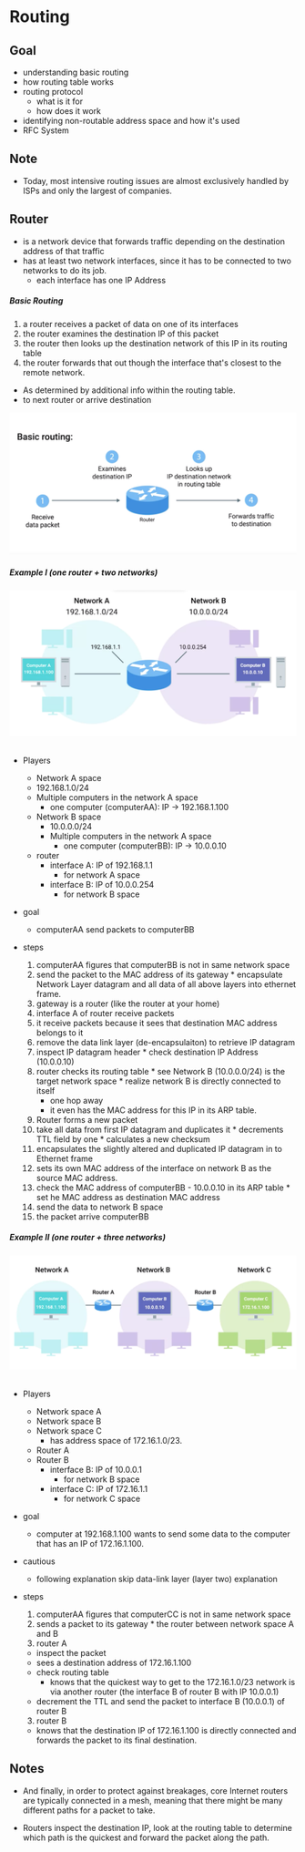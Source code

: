 # Routing

## Goal
* understanding basic routing
* how routing table works
* routing protocol
  * what is it for
  * how does it work
* identifying non-routable address space and how it's used
* RFC System


## Note
* Today, most intensive routing issues are almost exclusively handled by ISPs and only the largest of companies.


## Router
* is a network device that forwards traffic depending on the destination address of that traffic
* has at least two network interfaces, since it has to be connected to two networks to do its job.
  * each interface has one IP Address

##### Basic Routing
1. a router receives a packet of data on one of its interfaces
2. the router examines the destination IP of this packet
3. the router then looks up the destination network of this IP in its routing table
4. the router forwards that out though the interface that's closest to the remote network.
  * As determined by additional info within the routing table.
  * to next router or arrive destination

<img src="./assets/basic_routing.png">

##### Example I (one router + two networks)


<img src="./assets/routing_example.png">
<br/>
<br/>


* Players
  *  Network A space
    * 192.168.1.0/24
    * Multiple computers in the network A space
      * one computer (computerAA): IP -> 192.168.1.100
  * Network B space
    * 10.0.0.0/24
    * Multiple computers in the network A space
      * one computer (computerBB): IP -> 10.0.0.10
  * router
    * interface A: IP of 192.168.1.1
      * for network A space
    * interface B: IP of 10.0.0.254
      * for network B space      

* goal
  * computerAA send packets to computerBB

* steps
  1. computerAA figures that computerBB is not in same network space
    1. send the packet to the MAC address of its gateway
      * encapsulate Network Layer datagram and all data of all above layers into ethernet frame.
    2. gateway is a router (like the router at your home)
  2. interface A of router receive packets
    1. it receive packets because it sees that destination MAC address belongs to it
    2. remove the data link layer (de-encapsulaiton) to retrieve IP datagram
    3. inspect IP datagram header
      * check destination IP Address (10.0.0.10)
    4. router checks its routing table
      * see Network B (10.0.0.0/24) is the target network space
      * realize network B is directly connected to itself
        * one hop away
        * it even has the MAC address for this IP in its ARP table.
  3. Router forms a new packet
    1. take all data from first IP datagram and duplicates it
      * decrements TTL field by one
      * calculates a new checksum
    2. encapsulates the slightly altered and duplicated IP datagram in to Ethernet frame
    3. sets its own MAC address of the interface on network B as the source MAC address.
    4. check the MAC address of computerBB - 10.0.0.10 in its ARP table
      * set he MAC address as destination MAC address
    5. send the data to network B space
  4. the packet arrive computerBB


##### Example II (one router + three networks)

<img src="./assets/routing_example_three_networks.png">
<br/>
<br/>

* Players
  * Network space A
  * Network space B
  * Network space C
    * has address space of 172.16.1.0/23.
  * Router A
  * Router B
    * interface B: IP of 10.0.0.1
      * for network B space
    * interface C: IP of  172.16.1.1
      * for network C space  

* goal
  * computer at 192.168.1.100 wants to send some data to the computer that has an IP of 172.16.1.100.

* cautious
  * following explanation skip data-link layer (layer two) explanation

* steps
  1. computerAA figures that computerCC is not in same network space
    1. sends a packet to its gateway
      * the router between network space A and B
  2. router A
    * inspect the packet
    * sees a destination address of 172.16.1.100
    * check routing table
      * knows that the quickest way to get to the 172.16.1.0/23 network is via another router (the interface B of router B with IP 10.0.0.1)
    * decrement the TTL and send the packet to interface B (10.0.0.1) of router B
  3. router B
    * knows that the destination IP of 172.16.1.100 is directly connected and forwards the packet to its final destination.


## Notes
*  And finally, in order to protect against breakages, core Internet routers are typically connected in a mesh, meaning that there might be many different paths for a packet to take.

*  Routers inspect the destination IP, look at the routing table to determine which path is the quickest and forward the packet along the path.
